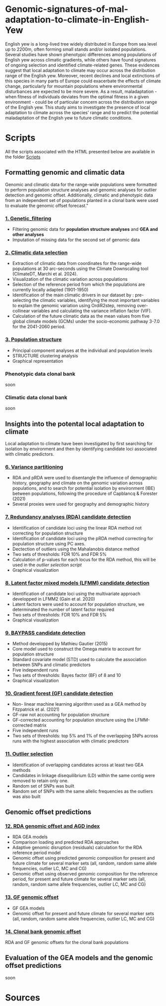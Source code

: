 # Genomic-signatures-of-mal-adaptation-to-climate-in-English-Yew
English yew is a long-lived tree widely distributed in Europe from sea level up to 2200m, often forming small stands and/or isolated populations. Several studies have shown phenotypic differences among populations of English yew across climatic gradients, while others have found signatures of ongoing selection and identified climate-related genes. These evidences suggest that local adaptation to climate may occur across the distribution range of the English yew. Moreover, recent declines and local extinctions of this species in many parts of Europe could exacerbate the effects of climate change, particularly for mountain populations where environmental disturbances are expected to be more severe. As a result, maladaptation - when fitness of individuals deviates from the optimal fitness in a given environment - could be of particular concern across the distribution range of the English yew.  This study aims to investigate the presence of local adaptation to climate across the species’ range and to predict the potential maladaptation of the English yew to future climatic conditions.

# Scripts

All the scripts associated with the HTML presented below are available in the folder [Scripts](https://github.com/Thomas-Francisco/Genomic-signatures-of-mal-adaptation-to-climate-in-English-Yew/tree/main/Scripts)

## Formatting genomic and climatic data

Genomic and climatic data for the range-wide populations were formatted to perform population structure analyses and genomic analyses for outlier detection and genomic offset. Additionally, climatic and phenotypic data from an independent set of populations planted in a clonal bank were used to evaluate the genomic offset forecast."

### [1. Genetic_filtering](https://thomas-francisco.github.io/Genomic-signatures-of-mal-adaptation-to-climate-in-English-Yew/HTML/Genetic_filtering.html)

- Filtering genomic data for **population structure analyses** and **GEA and other analyses**
- Imputation of missing data for the second set of genomic data

### [2. Climatic data selection](https://thomas-francisco.github.io/Genomic-signatures-of-mal-adaptation-to-climate-in-English-Yew/HTML/Climatic_data.html)

- Extraction of climatic data from coordinates for the range-wide populations at 30 arc-seconds using the Climate Downscaling tool (ClimateDT, Marchi et al. 2024).
- Visualization of the climatic variation across populations
- Selection of the reference period from which the populations are currently locally adapted (1901-1950)
- Identification of the main climatic drivers in our dataset by : pre-selecting the climatic variables, identifying the most important variables to explain the genomic variation using OrdiR2step, removing over-collinear variables and calculating the variance inflation factor (VIF).
- Calculation of the future climatic data as the mean values from five global climate models (GCMs) under the socio-economic pathway 3-7.0 for the 2041-2060 period.

### [3. Population structure](https://thomas-francisco.github.io/Genomic-signatures-of-mal-adaptation-to-climate-in-English-Yew/HTML/Population_structure.html)

- Principal component analyses at the individual and population levels
- STRUCTURE clustering analysis
- Graphical representation 

### Phenotypic data clonal bank

soon

### Climatic data clonal bank

soon


## Insights into the potental local adaptation to climate

Local adaptation to climate have been investigated by first searching for isolation by environment and then by identifying candidate loci associated with climatic predictors.

### [6. Variance partitioning](https://thomas-francisco.github.io/Genomic-signatures-of-mal-adaptation-to-climate-in-English-Yew/HTML/Variance_partitioning.html)

- RDA and pRDA were used to disentangle the influence of demographic history, geography and climate on the genomic variation across populations, and to search for potential isolation by environment (IBE) between populations, following the procedure of Capblancq & Forester (2021)
- Several proxies were used for geography and demographic history

### [7. Redundancy analyses (RDA) candidate detection](https://thomas-francisco.github.io/Genomic-signatures-of-mal-adaptation-to-climate-in-English-Yew/HTML/Redundancy_analyses_candidate_detection.html)

- Identification of candidate loci using the linear RDA method not correcting for population structure
- Identification of candidate loci using the pRDA method correcting for population structure using PC axes.
- Dectection of outliers using the Mahalanobis distance method
- Two sets of thresholds: FDR 10% and FDR 5%
- Calculation of p-values for each locus for the RDA method, this will be used in the *outlier selection script*
- Graphical visualization

### [8. Latent factor mixed models (LFMM) candidate detection](https://thomas-francisco.github.io/Genomic-signatures-of-mal-adaptation-to-climate-in-English-Yew/HTML/LFMM_candidate_detection.html)

- Identification of candidate loci using the multivariate approach developped in LFMM2 (Gain et al. 2020)
- Latent factors were used to account for population structure, we determinated the number of latent factor required
- Two sets of thresholds: FDR 10% and FDR 5%
- Graphical visualization

### [9. BAYPASS candidate detection](https://thomas-francisco.github.io/Genomic-signatures-of-mal-adaptation-to-climate-in-English-Yew/HTML/BAYPASS_candidate_detection.html)

- Method developped by Mathieu Gautier (2015)
- Core model used to construct the Omega matrix to account for population structure
- Standard covariate model (STD) used to calculate the association between SNPs and climatic predictors
- Five independent runs
- Two sets of thresholds: Bayes factor (BF) of 8 and 10
- Graphical visualization

### [10. Gradient forest (GF) candidate detection](https://thomas-francisco.github.io/Genomic-signatures-of-mal-adaptation-to-climate-in-English-Yew/HTML/Gradient_forest_candidate_detection.html)

- Non- linear machine learning algorithm used as a GEA method by Fitzpatrick et al. (2021)
- GF-raw not accounting for population structure
- GF-corrected accounting for population structure using the LFMM-corrected matrix
- Five independent runs
- Two sets of thresholds: top 5% and 1% of the overlapping SNPs across runs with the highest association with climatic predictors

### [11. Outlier selection](https://thomas-francisco.github.io/Genomic-signatures-of-mal-adaptation-to-climate-in-English-Yew/HTML/Outlier_selection.html)

- Identification of overlapping candidates across at least two GEA methods
- Candidates in linkage disequilibrium (LD) within the same contig were removed to retain only one.
- Random set of SNPs was built
- Random set of SNPs with the same allelic frequencies as the outliers was also built
  
## Genomic offset predictions

### [12. RDA genomic offset and AGD index](https://thomas-francisco.github.io/Genomic-signatures-of-mal-adaptation-to-climate-in-English-Yew/HTML/RDA_Genomic_offset.html)

- RDA GEA models
- Comparison loading and predicted RDA approaches
- Adaptive genomic disruption (residuals) calculation for the RDA reference period model
- Genomic offset using predicted genomic composition for present and future climate for several marker sets (all, random, random same allele frequencies, outlier LC, MC and CG)
- Genomic offset using observed genomic composition for the reference period, for present and future climate for several marker sets (all, random, random same allele frequencies, outlier LC, MC and CG)

### [13. GF genomic offset](https://thomas-francisco.github.io/Genomic-signatures-of-mal-adaptation-to-climate-in-English-Yew/HTML/GF_genomic_offset.html)

- GF GEA models
- Genomic offset for present and future climate for several marker sets (all, random, random same allele frequencies, outlier LC, MC and CG)

### [14. Clonal bank genomic offset](https://thomas-francisco.github.io/Genomic-signatures-of-mal-adaptation-to-climate-in-English-Yew/HTML/Genomic_offset_Clonal_bank.html)

RDA and GF genomic offsets for the clonal bank populations

## Evaluation of the GEA models and the genomic offset predictions

soon

# Sources


